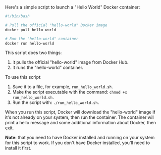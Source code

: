 Here's a simple script to launch a "Hello World" Docker container:

```bash
#!/bin/bash

# Pull the official "hello-world" Docker image
docker pull hello-world

# Run the "hello-world" container
docker run hello-world
```

This script does two things:

1. It pulls the official "hello-world" image from Docker Hub.
2. It runs the "hello-world" container.

To use this script:

1. Save it to a file, for example, `run_hello_world.sh`.
2. Make the script executable with the command: `chmod +x run_hello_world.sh`.
3. Run the script with: `./run_hello_world.sh`.

When you run this script, Docker will download the "hello-world" image if it's not already on your system, then run the container. The container will print a hello message and some additional information about Docker, then exit.

**Note**: that you need to have Docker installed and running on your system for this script to work. If you don't have Docker installed, you'll need to install it first.
